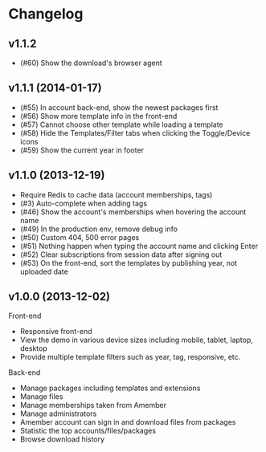 Changelog
=========

## v1.1.2

* (#60) Show the download's browser agent

## v1.1.1 (2014-01-17)

* (#55) In account back-end, show the newest packages first
* (#56) Show more template info in the front-end
* (#57) Cannot choose other template while loading a template
* (#58) Hide the Templates/Filter tabs when clicking the Toggle/Device icons
* (#59) Show the current year in footer

## v1.1.0 (2013-12-19)

* Require Redis to cache data (account memberships, tags)
* (#3) Auto-complete when adding tags
* (#46) Show the account's memberships when hovering the account name
* (#49) In the production env, remove debug info
* (#50) Custom 404, 500 error pages
* (#51) Nothing happen when typing the account name and clicking Enter
* (#52) Clear subscriptions from session data after signing out
* (#53) On the front-end, sort the templates by publishing year, not uploaded date

## v1.0.0 (2013-12-02)

Front-end

* Responsive front-end
* View the demo in various device sizes including mobile, tablet, laptop, desktop
* Provide multiple template filters such as year, tag, responsive, etc.

Back-end

* Manage packages including templates and extensions
* Manage files
* Manage memberships taken from Amember
* Manage administrators
* Amember account can sign in and download files from packages
* Statistic the top accounts/files/packages
* Browse download history
